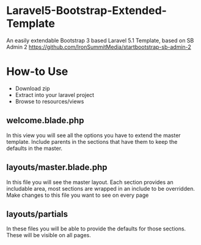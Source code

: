 # Laravel5-Bootstrap-Extended-Template
An easily extendable Bootstrap 3 based Laravel 5.1 Template, based on SB Admin 2
https://github.com/IronSummitMedia/startbootstrap-sb-admin-2

# How-to Use
* Download zip
* Extract into your laravel project
* Browse to resources/views

## welcome.blade.php
In this view you will see all the options you have to extend the master template.
Include parents in the sections that have them to keep the defaults in the master.

## layouts/master.blade.php
In this file you will see the master layout. Each section provides an includable area, most sections are wrapped in an include to be overridden.
Make changes to this file you want to see on every page

## layouts/partials
In these files you will be able to provide the defaults for those sections.
These will be visible on all pages.
